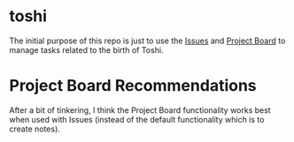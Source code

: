 # toshi
The initial purpose of this repo is just to use the [Issues](https://github.com/zimmeee/toshi/issues) and [Project Board](https://github.com/zimmeee/toshi/projects/1) to manage tasks related to the birth of Toshi.

# Project Board Recommendations
After a bit of tinkering, I think the Project Board functionality works best when used with Issues (instead of the default functionality which is to create notes). 
